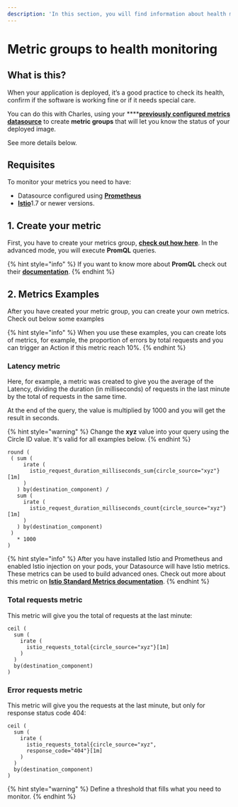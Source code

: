 ```yaml
---
description: 'In this section, you will find information about health monitoring.'
---
```


# Metric groups to health monitoring

## What is this?

When your application is deployed, it’s a good practice to check its health, confirm if the software is working fine or if it needs special care. 

You can do this with Charles, using your ****[**previously configured metrics datasource**](../../get-started/defining-a-workspace/datasource.md) to create **metric groups** that will let you know the status of your deployed image.

See more details below. 

## Requisites

To monitor your metrics you need to have:

*  Datasource configured using [**Prometheus**](https://prometheus.io/)
*  [**Istio**](https://istio.io/latest/)1.7 or newer versions.

## 1. Create your metric

First, you have to create your metrics group, [**check out how here**](metrics-group.md). In the advanced mode, you will execute **PromQL** queries.

{% hint style="info" %}
If you want to know more about **PromQL** check out their [**documentation**](https://prometheus.io/docs/prometheus/latest/querying/basics/).
{% endhint %}

## 2. Metrics Examples 

After you have created your metric group, you can create your own metrics. Check out below some examples

{% hint style="info" %}
When you use these examples, you can create lots of metrics, for example, the proportion of errors by total requests and you can trigger an Action if this metric reach 10%.
{% endhint %}

### Latency metric

Here, for example, a metric was created to give you the average of the Latency, dividing the duration \(in milliseconds\) of requests in the last minute by the total of requests in the same time.  
  
At the end of the query, the value is multiplied by 1000 and you will get the result in seconds.

{% hint style="warning" %}
Change the **xyz** value into your query using the Circle ID value. It's valid for all examples below.
{% endhint %}

```
round (
 ( sum (
     irate (
       istio_request_duration_milliseconds_sum{circle_source="xyz"}[1m]
     )
   ) by(destination_component) /
   sum (
     irate (
       istio_request_duration_milliseconds_count{circle_source="xyz"}[1m]
     )
   ) by(destination_component)
 ) 
   * 1000
)
```

{% hint style="info" %}
After you have installed Istio and Prometheus and enabled Istio injection on your pods, your Datasource will have Istio metrics. These metrics can be used to build advanced ones. Check out more about this metric on [**Istio Standard Metrics documentation**](https://istio.io/latest/docs/reference/config/metrics/).
{% endhint %}

### Total requests metric

This metric will give you the total of requests at the last minute: 

```
ceil (
  sum (
    irate (
      istio_requests_total{circle_source="xyz"}[1m]
    )
  ) 
  by(destination_component)
) 
```

### Error requests metric

This metric will give you the requests at the last minute,  but only for response status code 404: 

```
ceil (
  sum (
    irate (
      istio_requests_total{circle_source="xyz",
      response_code="404"}[1m]
    )
  ) 
  by(destination_component)
) 
```

{% hint style="warning" %}
Define a threshold that fills what you need to monitor. 
{% endhint %}


